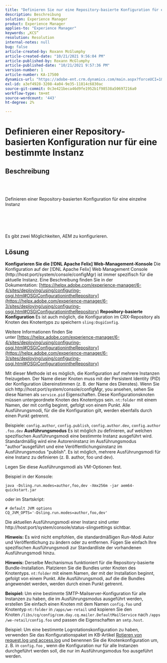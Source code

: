 ```yaml
---
title: "Definieren Sie nur eine Repository-basierte Konfiguration für eine bestimmte Instanz"
description: Beschreibung
solution: Experience Manager
product: Experience Manager
applies-to: "Experience Manager"
keywords: „KCS“
resolution: Resolution
internal-notes: null
bug: false
article-created-by: Roxann McGlumphy
article-created-date: "10/21/2021 9:56:04 PM"
article-published-by: Roxann McGlumphy
article-published-date: "10/21/2021 9:57:36 PM"
version-number: 1
article-number: KA-17500
dynamics-url: "https://adobe-ent.crm.dynamics.com/main.aspx?forceUCI=1&pagetype=entityrecord&etn=knowledgearticle&id=dfd6b9ad-b932-ec11-b6e5-000d3a5ba97a"
exl-id: a3ef4928-3208-4a04-9e35-11814c6830ac
source-git-commit: 0c3e421beca46d9fe1952b1f98538a50697216a0
workflow-type: tm+mt
source-wordcount: '443'
ht-degree: 2%

---
```


# Definieren einer Repository-basierten Konfiguration nur für eine bestimmte Instanz

## Beschreibung

<br><br><br>Definieren einer Repository-basierten Konfiguration für eine einzelne Instanz<br><br><br><br> <br><br>
Es gibt zwei Möglichkeiten, AEM zu konfigurieren.


## Lösung

<b>Konfigurieren Sie die [!DNL Apache Felix] Web-Management-Konsole</b>
Die Konfiguration auf der [!DNL Apache Felix] Web Management Console (http://host:port/system/console/configMgr) ist immer spezifisch für die aktuelle Instanz.
Eine Beschreibung finden Sie in der Dokumentation: [https://helpx.adobe.com/experience-manager/6-4/sites/deploying/using/configuring-osgi.html#OSGiConfigurationintheRepository](https://helpx.adobe.com/experience-manager/6-3/sites/deploying/using/configuring-osgi.html#OSGiConfigurationintheRepository)
<b>Repository-basierte Konfiguration</b>
Es ist auch möglich, die Konfiguration im CRX-Repository als Knoten des Knotentyps zu speichern `sling:OsgiConfig`.

Weitere Informationen finden Sie unter [https://helpx.adobe.com/experience-manager/6-4/sites/deploying/using/configuring-osgi.html#OSGiConfigurationintheRepository](https://helpx.adobe.com/experience-manager/6-3/sites/deploying/using/configuring-osgi.html#OSGiConfigurationintheRepository)

Mit dieser Methode ist es möglich, die Konfiguration auf mehrere Instanzen freizugeben.
Der Name dieser Knoten muss mit der Persistent Identity (PID) der Konfiguration übereinstimmen (z. B. der Name des Dienstes). Wenn Sie sich http://host:port/system/console/configMgr, you ansehen, sehen Sie diese Namen als `service.pid` Eigenschaften. Diese Konfigurationsknoten müssen untergeordnete Knoten des Knotentyps sein. `nt:folder` mit einem Namen, der mit config beginnt, gefolgt von einem Punkt. Alle Ausführungsmodi, für die die Konfiguration gilt, werden ebenfalls durch einen Punkt getrennt.

Beispiele: `config.author`, `config.publish`, `config.author.dev`, `config.author.foo.dev`
<b>Ausführungsmodus</b>
Es ist möglich zu definieren, auf welchen spezifischen Ausführungsmodi eine bestimmte Instanz ausgeführt wird. Standardmäßig wird eine Autoreninstanz im Ausführungsmodus &quot;author&quot;ausgeführt und eine Veröffentlichungsinstanz im Ausführungsmodus &quot;publish&quot;. Es ist möglich, mehrere Ausführungsmodi für eine Instanz zu definieren (z. B. author, foo und dev).

Legen Sie diese Ausführungsmodi als VM-Optionen fest.

Beispiel in der Konsole:


```
java -Dsling.run.modes=author,foo,dev -Xmx256m -jar aem64-quickstart.jar
```


oder im Startskript:


```
# default JVM options
CQ_JVM_OPTS='-Dsling.run.modes=author,foo,dev'
```


Die aktuellen Ausführungsmodi einer Instanz sind unter http://host:port/system/console/status-slingsettings sichtbar.

<b>Hinweis:</b> Es wird nicht empfohlen, die standardmäßigen Run-Modi Autor und Veröffentlichung zu ändern oder zu entfernen. Fügen Sie einfach Ihre spezifischen Ausführungsmodi zur Standardliste der vorhandenen Ausführungsmodi hinzu.

<b>Hinweis:</b> Derselbe Mechanismus funktioniert für die Repository-basierte Bundle-Installation. Platzieren Sie die Bundles unter Knoten des Knotentyps. `nt:folder` mit einem Namen, der mit der Installation beginnt, gefolgt von einem Punkt. Alle Ausführungsmodi, auf die die Bundles angewendet werden, werden durch einen Punkt getrennt.

<b>Beispiel:</b> Um eine bestimmte SMTP-Mailserver-Konfiguration für alle Instanzen zu haben, die im Ausführungsmodus ausgeführt werden, erstellen Sie einfach einen Knoten mit dem Namen `config.foo` und Knotentyp `nt:folder` in `/apps/we-retail` und kopieren Sie den Knoten `/libs/cq/config/com.day.cq.mailer.DefaultMailService` nach `/apps/we-retail/config.foo` und passen die Eigenschaften an `smtp.host`.

Beispiel: Um eine bestimmte Logrotationskonfiguration zu haben, verwenden Sie das Konfigurationspaket im KB-Artikel [Rotieren von request.log und access.log](https://helpx.adobe.com/de/experience-manager/kb/HowToRotateRequestAndAccessLog.html "Rotieren von request.log und access.log ") und benennen Sie die Knotenkonfiguration um, z. B. in `config.foo` , wenn die Konfiguration nur für alle Instanzen durchgeführt werden soll, die nur im Ausführungsmodus foo ausgeführt werden.
